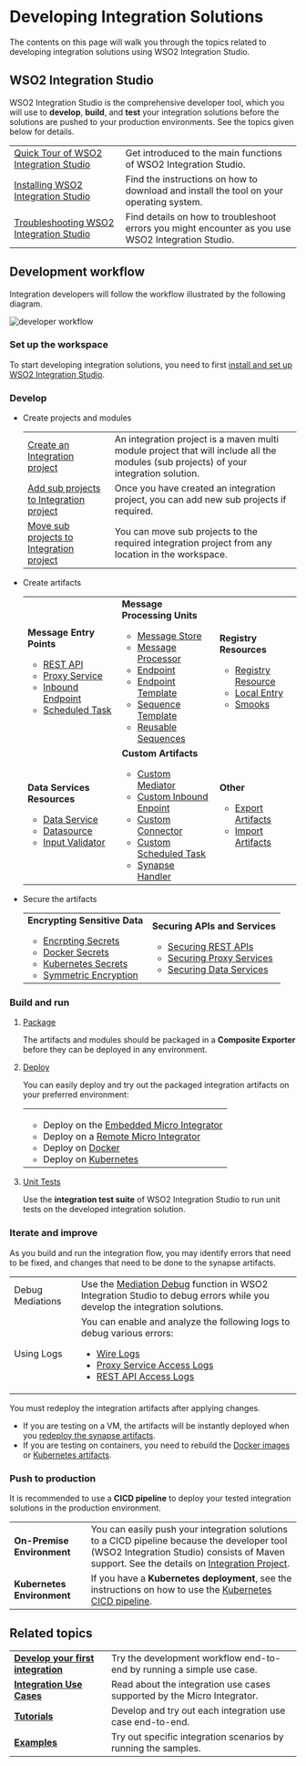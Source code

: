 # Developing Integration Solutions

The contents on this page will walk you through the topics related to developing integration solutions using WSO2 Integration Studio.

## WSO2 Integration Studio

WSO2 Integration Studio is the comprehensive developer tool, which you will use to <b>develop</b>, <b>build</b>, and <b>test</b> your integration solutions before the solutions are pushed to your production environments. See the topics given below for details.

<table>
    <tr>
        <td>
            <a href="{{base_path}}/integrate/develop/wso2-integration-studio">Quick Tour of WSO2 Integration Studio</a>
        </td>
        <td>
            Get introduced to the main functions of WSO2 Integration Studio.
        </td>
    </tr>
    <tr>
        <td>
            <a href="{{base_path}}/integrate/develop/installing-wso2-integration-studio">Installing WSO2 Integration Studio</a>
        </td>
        <td>
            Find the instructions on how to download and install the tool on your operating system.
        </td>
    </tr>
    <tr>
        <td>
            <a href="{{base_path}}/integrate/develop/troubleshooting-wso2-integration-studio">Troubleshooting WSO2 Integration Studio</a>
        </td>
        <td>
            Find details on how to troubleshoot errors you might encounter as you use WSO2 Integration Studio.
        </td>
    </tr>
</table>

## Development workflow

Integration developers will follow the workflow illustrated by the following diagram.

![developer workflow]({{base_path}}/assets/img/integrate/development_workflow.png)

### Set up the workspace

To start developing integration solutions, you need to first <a href="{{base_path}}/integrate/develop/installing-wso2-integration-studio">install and set up WSO2 Integration Studio</a>.

### Develop

-   Create projects and modules

    <table>
        <tr>
            <td>
                <a href="{{base_path}}/integrate/develop/create-integration-project/#integration-project">Create an Integration project</a>
            </td>
            <td>
                An integration project is a maven multi module project that will include all the modules (sub projects) of your integration solution.
            </td>
        </tr>
        <tr>
            <td>
                <a href="{{base_path}}/integrate/develop/create-integration-project/#sub-projects">Add sub projects to Integration project</a>
            </td>
            <td>
                Once you have created an integration project, you can add new sub projects if required.
            </td>
        </tr>
        <tr>
            <td>
                <a href="{{base_path}}/integrate/develop/create-integration-project/#moving-sub-projects-to-mmm-project">Move sub projects to Integration project</a>
            </td>
            <td>
                You can move sub projects to the required integration project from any location in the workspace.
            </td>
        </tr>
    </table>

-   Create artifacts

    <table>
        <tr>
            <td>
                <b>Message Entry Points</b>
                <ul>
                    <li>
                        <a href="{{base_path}}/integrate/develop/creating-artifacts/creating-an-api/">REST API</a>
                    </li>
                    <li>
                        <a href="{{base_path}}/integrate/develop/creating-artifacts/creating-a-proxy-service/">Proxy Service</a>
                    </li>
                    <li>
                        <a href="{{base_path}}/integrate/develop/creating-artifacts/creating-an-inbound-endpoint/">Inbound Endpoint</a>
                    </li>
                    <li>
                        <a href="{{base_path}}/integrate/develop/creating-artifacts/creating-scheduled-task/">Scheduled Task</a>
                    </li>
                </ul>
            </td>
            <td>
                <b>Message Processing Units</b>
                <ul>
                    <li>
                        <a href="{{base_path}}/integrate/develop/creating-artifacts/creating-a-message-store/">Message Store</a>
                    </li>
                    <li>
                        <a href="{{base_path}}/integrate/develop/creating-artifacts/creating-a-message-processor/">Message Processor</a>
                    </li>
                    <li>
                        <a href="{{base_path}}/integrate/develop/creating-artifacts/creating-endpoints/">Endpoint</a>
                    </li>
                    <li>
                        <a href="{{base_path}}/integrate/develop/creating-artifacts/creating-endpoint-templates/">Endpoint Template</a>
                    </li>
                    <li>
                        <a href="{{base_path}}/integrate/develop/creating-artifacts/creating-sequence-templates/">Sequence Template</a>
                    </li>
                    <li>
                        <a href="{{base_path}}/integrate/develop/creating-artifacts/creating-reusable-sequences/">Reusable Sequences</a>
                    </li>
                </ul>
            </td>
            <td>
                <b>Registry Resources</b>
                <ul>
                    <li>
                        <a href="{{base_path}}/integrate/develop/creating-artifacts/creating-registry-resources/">Registry Resource</a>
                    </li>
                    <li>
                        <a href="{{base_path}}/integrate/develop/creating-artifacts/registry/creating-local-registry-entries/">Local Entry</a>
                    </li>
                    <li>
                        <a href="{{base_path}}/integrate/develop/creating-artifacts/creating-smooks-artifacts/">Smooks</a>
                    </li>
                </ul>
            </td>
        <tr>
            <td>
                <b>Data Services Resources</b>
                <ul>
                    <li>
                        <a href="{{base_path}}/integrate/develop/creating-artifacts/data-services/creating-data-services/">Data Service</a>
                    </li>
                    <li>
                        <a href="{{base_path}}/integrate/develop/creating-artifacts/data-services/creating-datasources/">Datasource</a>
                    </li>
                    <li>
                        <a href="{{base_path}}/integrate/develop/creating-artifacts/data-services/creating-input-validators/">Input Validator</a>
                    </li>
                </ul>
            </td>
            <td>
                <b>Custom Artifacts</b>
                <ul>
                    <li>
                        <a href="{{base_path}}/integrate/develop/customizations/creating-custom-mediators/">Custom Mediator</a>
                    </li>
                    <li>
                        <a href="{{base_path}}/integrate/develop/customizations/creating-custom-Inbound-endpoint/">Custom Inbound Enpoint</a>
                    </li>
                    <li>
                        <a href="{{base_path}}/integrate/develop/customizations/creating-new-connector/">Custom Connector</a>
                    </li>
                    <li>
                        <a href="{{base_path}}/integrate/develop/customizations/creating-custom-task-scheduling/">Custom Scheduled Task</a>
                    </li>
                    <li>
                        <a href="{{base_path}}/integrate/develop/customizations/creating-synapse-handlers/">Synapse Handler</a>
                    </li>
                </ul>
            </td>
            <td>
                <b>Other</b>
                <ul>
                    <li>
                        <a href="{{base_path}}/integrate/develop/exporting-artifacts/">Export Artifacts</a>
                    </li>
                    <li>
                        <a href="{{base_path}}/integrate/develop/importing-artifacts/">Import Artifacts</a>
                    </li>
                </ul>
            </td>
        </tr>
    </table>

-   Secure the artifacts

    <table>
        <tr>
            <td>
                <b>Encrypting Sensitive Data</b>
                <ul>
                    <li>
                        <a href="{{base_path}}/install-and-setup/setup/mi-setup/security/encrypting_plain_text/">Encrpting Secrets</a>
                    </li>
                    <li>
                        <a href="{{base_path}}/integrate/develop/creating-artifacts/using_docker_secrets/">Docker Secrets</a>
                    </li>
                    <li>
                        <a href="{{base_path}}/integrate/develop/creating-artifacts/using_k8s_secrets/">Kubernetes Secrets</a>
                    </li>
                    <li>
                        <a href="{{base_path}}/install-and-setup/setup/mi-setup/security/single_key_encryption/">Symmetric Encryption</a>
                    </li>
                </ul>
            </td>
            <td>
                <b>Securing APIs and Services</b>
                <ul>
                    <li>
                        <a href="{{base_path}}/integrate/develop/advanced-development/applying-security-to-an-api/">Securing REST APIs</a>
                    </li>
                    <li>
                        <a href="{{base_path}}/integrate/develop/advanced-development/applying-security-to-a-proxy-service/">Securing Proxy Services</a>
                    </li>
                    <li>
                        <a href="{{base_path}}/integrate/develop/creating-artifacts/data-services/securing-data-services/">Securing Data Services</a>
                    </li>
                </ul>
            </td>
        </tr>
    </table>

### Build and run

1.  <a href="{{base_path}}/integrate/develop/packaging-artifacts">Package</a>

    The artifacts and modules should be packaged in a <b>Composite Exporter</b> before they can be deployed in any environment.

2.  <a href="{{base_path}}/integrate/develop/deploy-artifacts">Deploy</a>

    You can easily deploy and try out the packaged integration artifacts on your preferred environment:

    <table>
        <tr>
            <td>
                <ul>
                    <li>
                        Deploy on the <a href="{{base_path}}/integrate/develop/using-embedded-micro-integrator">Embedded Micro Integrator</a>
                    </li>
                    <li>
                        Deploy on a <a href="{{base_path}}/integrate/develop/using-remote-micro-integrator">Remote Micro Integrator</a>
                    </li>
                    <li>
                        Deploy on <a href="{{base_path}}/integrate/develop/create-docker-project">Docker</a>
                    </li>
                    <li>
                        Deploy on <a href="{{base_path}}/integrate/develop/create-kubernetes-project">Kubernetes</a>
                    </li>
                </ul>
            </td>
        </tr>
    </table>

3.  <a href="{{base_path}}/integrate/develop/creating-unit-test-suite/#run-unit-test-suites">Unit Tests</a>

    Use the <b>integration test suite</b> of WSO2 Integration Studio to run unit tests on the developed integration solution.

### Iterate and improve

As you build and run the integration flow, you may identify errors that need to be fixed, and changes that need to be done to the synapse artifacts.

<table>
    <tr>
        <td>
            Debug Mediations
        </td>
        <td>
            Use the <a href="{{base_path}}/integrate/develop/debugging-mediation">Mediation Debug</a> function in WSO2 Integration Studio to debug errors while you develop the integration solutions.
        </td>
    </tr>
    <tr>
        <td>
            Using Logs
        </td>
        <td>
            You can enable and analyze the following logs to debug various errors:
            <ul>
                <li>
                    <a href="{{base_path}}/integrate/develop/using-wire-logs">Wire Logs</a>
                </li>
                <li>
                    <a href="{{base_path}}/integrate/develop/monitoring-service-level-logs">Proxy Service Access Logs</a>
                </li>
                <li>
                    <a href="{{base_path}}/integrate/develop/monitoring-api-level-logs">REST API Access Logs</a>
                </li>
            </ul>
        </td>
    </tr>
</table>

You must redeploy the integration artifacts after applying changes.

-   If you are testing on a VM, the artifacts will be instantly deployed when you <a href="{{base_path}}/integrate/develop/deploy-artifacts">redeploy the synapse artifacts</a>.
-   If you are testing on containers, you need to rebuild the <a href="{{base_path}}/integrate/develop/create-docker-project">Docker images</a> or <a href="{{base_path}}/integrate/develop/create-kubernetes-project">Kubernetes artifacts</a>.

### Push to production

It is recommended to use a <b>CICD pipeline</b> to deploy your tested integration solutions in the production environment.

<table>
    <tr>
        <td>
            <b>On-Premise Environment</b>
        </td>
        <td>
            You can easily push your integration solutions to a CICD pipeline because the developer tool (WSO2 Integration Studio) consists of Maven support. See the details on <a href="{{base_path}}/integrate/develop/create-integration-project">Integration Project</a>.
        </td>
    </tr>
    <tr>
        <td>
            <b>Kubernetes Environment</b>
        </td>
        <td>
            If you have a <b>Kubernetes deployment</b>, see the instructions on how to use the <a href="{{base_path}}/install-and-setup/setup/mi-setup/deployment/mi-cicd-k8s/">Kubernetes CICD pipeline</a>.
        </td>
    </tr>
</table>

## Related topics

<table>
    <tr>
        <td>
            <b><a href="{{base_path}}/integrate/develop/integration-development-kickstart">Develop your first integration</a></b>
        </td>
        <td>
            Try the development workflow end-to-end by running a simple use case.
        </td>
    </tr>
    <tr>
        <td>
            <b><a href="{{base_path}}/integrate/integration-overview">Integration Use Cases</a></b>
        </td>
        <td>
            Read about the integration use cases supported by the Micro Integrator.
        </td>
    </tr>
    <tr>
        <td>
            <b><a href="{{base_path}}/integrate/integration-overview/#tutorials">Tutorials</a></b>
        </td>
        <td>
            Develop and try out each integration use case end-to-end.
        </td>
    </tr>
    <tr>
        <td>
            <b><a href="{{base_path}}/integrate/integration-overview/#examples">Examples</a></b>
        </td>
        <td>
            Try out specific integration scenarios by running the samples.
        </td>
    </tr>
</table>